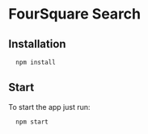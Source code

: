 # FourSquare Search

## Installation
```bash
  npm install
```

## Start
To start the app just run:
```bash
  npm start
```
